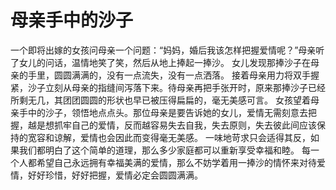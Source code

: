 # 母亲手中的沙子
一个即将出嫁的女孩问母亲一个问题：“妈妈，婚后我该怎样把握爱情呢？”母亲听了女儿的问话，温情地笑了笑，然后从地上捧起一捧沙。 
女儿发现那捧沙子在母亲的手里，圆圆满满的，没有一点流失，没有一点洒落。 
接着母亲用力将双手握紧，沙子立刻从母亲的指缝间泻落下来。待母亲再把手张开时，原来那捧沙子已经所剩无几，其团团圆圆的形状也早已被压得扁扁的，毫无美感可言。 
女孩望着母亲手中的沙子，领悟地点点头。那位母亲是要告诉她的女儿，爱情无需刻意去把握，越是想抓牢自己的爱情，反而越容易失去自我，失去原则，失去彼此间应该保持的宽容和谅解，爱情也会因此而变得毫无美感。 
一味地苛求只会适得其反，如果我们都明白了这个简单的道理，那么多少家庭都可以重新享受幸福和睦。 
每一个人都希望自己永远拥有幸福美满的爱情，那么不妨学着用一捧沙的情怀来对待爱情，好好珍惜，好好把握，爱情必定会圆圆满满。
  